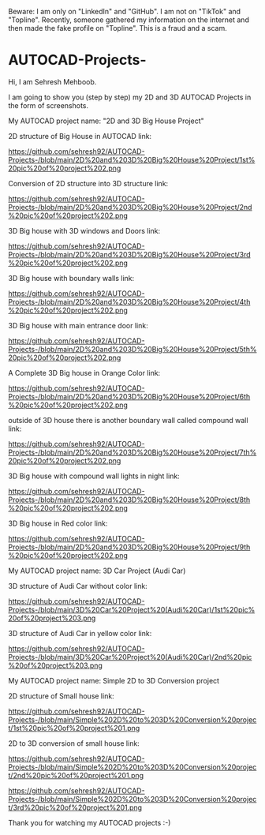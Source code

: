 Beware: I am only on "LinkedIn" and "GitHub". I am not on "TikTok" and "Topline". Recently, someone gathered my information on the internet and then made the fake profile on "Topline". This is a fraud and a scam.

# AUTOCAD-Projects-

Hi, I am Sehresh Mehboob.

I am going to show you (step by step) my 2D and 3D AUTOCAD Projects in the form of screenshots. 

My AUTOCAD project name: "2D and 3D Big House Project" 

2D structure of Big House in AUTOCAD link:

https://github.com/sehresh92/AUTOCAD-Projects-/blob/main/2D%20and%203D%20Big%20House%20Project/1st%20pic%20of%20project%202.png

Conversion of 2D structure into 3D structure link:

https://github.com/sehresh92/AUTOCAD-Projects-/blob/main/2D%20and%203D%20Big%20House%20Project/2nd%20pic%20of%20project%202.png

3D Big house with 3D windows and Doors link:

https://github.com/sehresh92/AUTOCAD-Projects-/blob/main/2D%20and%203D%20Big%20House%20Project/3rd%20pic%20of%20project%202.png

3D Big house with boundary walls link: 

https://github.com/sehresh92/AUTOCAD-Projects-/blob/main/2D%20and%203D%20Big%20House%20Project/4th%20pic%20of%20project%202.png

3D Big house with main entrance door link:

https://github.com/sehresh92/AUTOCAD-Projects-/blob/main/2D%20and%203D%20Big%20House%20Project/5th%20pic%20of%20project%202.png

A Complete 3D Big house in Orange Color link:

https://github.com/sehresh92/AUTOCAD-Projects-/blob/main/2D%20and%203D%20Big%20House%20Project/6th%20pic%20of%20project%202.png

outside of 3D house there is another boundary wall called compound wall link:

https://github.com/sehresh92/AUTOCAD-Projects-/blob/main/2D%20and%203D%20Big%20House%20Project/7th%20pic%20of%20project%202.png

3D Big house with compound wall lights in night link:

https://github.com/sehresh92/AUTOCAD-Projects-/blob/main/2D%20and%203D%20Big%20House%20Project/8th%20pic%20of%20project%202.png

3D Big house in Red color link: 

https://github.com/sehresh92/AUTOCAD-Projects-/blob/main/2D%20and%203D%20Big%20House%20Project/9th%20pic%20of%20project%202.png

My AUTOCAD project name: 3D Car Project (Audi Car)

3D structure of Audi Car without color link:

https://github.com/sehresh92/AUTOCAD-Projects-/blob/main/3D%20Car%20Project%20(Audi%20Car)/1st%20pic%20of%20project%203.png

3D structure of Audi Car in yellow color link:

https://github.com/sehresh92/AUTOCAD-Projects-/blob/main/3D%20Car%20Project%20(Audi%20Car)/2nd%20pic%20of%20project%203.png

My AUTOCAD project name: Simple 2D to 3D Conversion project

2D structure of Small house link:

https://github.com/sehresh92/AUTOCAD-Projects-/blob/main/Simple%202D%20to%203D%20Conversion%20project/1st%20pic%20of%20project%201.png

2D to 3D conversion of small house link: 

https://github.com/sehresh92/AUTOCAD-Projects-/blob/main/Simple%202D%20to%203D%20Conversion%20project/2nd%20pic%20of%20project%201.png

https://github.com/sehresh92/AUTOCAD-Projects-/blob/main/Simple%202D%20to%203D%20Conversion%20project/3rd%20pic%20of%20project%201.png

Thank you for watching my AUTOCAD projects :-)
